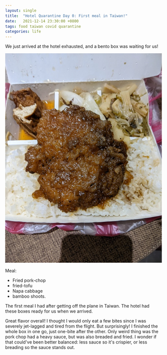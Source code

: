 ```yaml
---
layout: single
title:  "Hotel Quarantine Day 0: First meal in Taiwan!"
date:   2021-12-14 23:30:00 +0800
tags: food taiwan covid quarantine
categories: life
---
```


We just arrived at the hotel exhausted, and a bento box was waiting for us!

![midnight-snack](/assets/taiwan_2021/day0_meal1.jpg)

Meal:
* Fried pork-chop
* fried-tofu
* Napa cabbage
* bamboo shoots.

The first meal I had after getting off the plane in Taiwan. The hotel had these boxes
ready for us when we arrived.

Great flavor overall! I thought I would only eat a few bites since I was severely
jet-lagged and tired from the flight. But surprisingly! I finished the whole box in one
go, just one-bite after the other. Only weird thing was the pork chop had a heavy sauce,
but was also breaded and fried. I wonder if that could've been better balanced: less
sauce so it's crispier, or less breading so the sauce stands out.